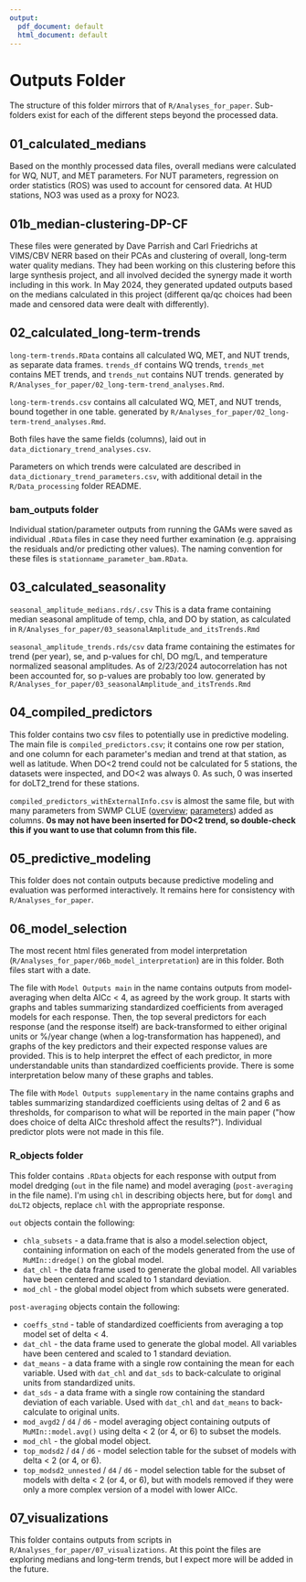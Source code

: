```yaml
---
output:
  pdf_document: default
  html_document: default
---
```

# Outputs Folder  

The structure of this folder mirrors that of `R/Analyses_for_paper`. Sub-folders exist for each of the different steps beyond the processed data.  


## 01_calculated_medians  

Based on the monthly processed data files, overall medians were calculated for WQ, NUT, and MET parameters. For NUT parameters, regression on order statistics (ROS) was used to account for censored data. At HUD stations, NO3 was used as a proxy for NO23.  



## 01b_median-clustering-DP-CF  

These files were generated by Dave Parrish and Carl Friedrichs at VIMS/CBV NERR based on their PCAs and clustering of overall, long-term water quality medians. They had been working on this clustering before this large synthesis project, and all involved decided the synergy made it worth including in this work. In May 2024, they generated updated outputs based on the medians calculated in this project (different qa/qc choices had been made and censored data were dealt with differently).   


## 02_calculated_long-term-trends  


`long-term-trends.RData` contains all calculated WQ, MET, and NUT trends, as separate data frames. `trends_df` contains WQ trends, `trends_met` contains MET trends, and `trends_nut` contains NUT trends. generated by `R/Analyses_for_paper/02_long-term-trend_analyses.Rmd`.  

`long-term-trends.csv` contains all calculated WQ, MET, and NUT trends, bound together in one table. generated by `R/Analyses_for_paper/02_long-term-trend_analyses.Rmd`.  

Both files have the same fields (columns), laid out in `data_dictionary_trend_analyses.csv`.  

Parameters on which trends were calculated are described in `data_dictionary_trend_parameters.csv`, with additional detail in the `R/Data_processing` folder README.  

### bam_outputs folder  

Individual station/parameter outputs from running the GAMs were saved as individual `.RData` files in case they need further examination (e.g. appraising the residuals and/or predicting other values). The naming convention for these files is `stationname_parameter_bam.RData`.  



## 03_calculated_seasonality  

`seasonal_amplitude_medians.rds/.csv` This is a data frame containing median seasonal amplitude of temp, chla, and DO by station, as calculated in `R/Analyses_for_paper/03_seasonalAmplitude_and_itsTrends.Rmd`  


`seasonal_amplitude_trends.rds/csv` data frame containing the estimates for trend (per year), se, and p-values for chl, DO mg/L, and temperature normalized seasonal amplitudes. As of 2/23/2024 autocorrelation has not been accounted for, so p-values are probably too low. generated by `R/Analyses_for_paper/03_seasonalAmplitude_and_itsTrends.Rmd`  

## 04_compiled_predictors  

This folder contains two csv files to potentially use in predictive modeling. The main file is `compiled_predictors.csv`; it contains one row per station, and one column for each parameter's median and trend at that station, as well as latitude. When DO<2 trend could not be calculated for 5 stations, the datasets were inspected, and DO<2 was always 0. As such, 0 was inserted for doLT2_trend for these stations.  

`compiled_predictors_withExternalInfo.csv` is almost the same file, but with many parameters from SWMP CLUE ([overview](https://www.nerra.org/swmp-clue/); [parameters](https://docs.google.com/spreadsheets/d/1yfg62Fpfs8jZ2UnuCv2VA7wSfaAxVj0o/edit?gid=198754012#gid=198754012)) added as columns. **0s may not have been inserted for DO<2 trend, so double-check this if you want to use that column from this file.**   


## 05_predictive_modeling  

This folder does not contain outputs because predictive modeling and evaluation was performed interactively. It remains here for consistency with `R/Analyses_for_paper`.  


## 06_model_selection  

The most recent html files generated from model interpretation (`R/Analyses_for_paper/06b_model_interpretation`) are in this folder. Both files start with a date.  

The file with `Model Outputs main` in the name contains outputs from model-averaging when delta AICc \< 4, as agreed by the work group. It starts with graphs and tables summarizing standardized coefficients from averaged models for each response. Then, the top several predictors for each response (and the response itself) are back-transformed to either original units or %/year change (when a log-transformation has happened), and graphs of the key predictors and their expected response values are provided. This is to help interpret the effect of each predictor, in more understandable units than standardized coefficients provide. There is some interpretation below many of these graphs and tables.  

The file with `Model Outputs supplementary` in the name contains graphs and tables summarizing standardized coefficients using deltas of 2 and 6 as thresholds, for comparison to what will be reported in the main paper ("how does choice of delta AICc threshold affect the results?"). Individual predictor plots were not made in this file.

### R_objects folder  

This folder contains `.RData` objects for each response with output from model dredging (`out` in the file name) and model averaging (`post-averaging` in the file name). I'm using `chl` in describing objects here, but for `domgl` and `doLT2` objects, replace `chl` with the appropriate response.   

`out` objects contain the following:  

-  `chla_subsets` - a data.frame that is also a model.selection object, containing information on each of the models generated from the use of `MuMIn::dredge()` on the global model.  
-  `dat_chl` - the data frame used to generate the global model. All variables have been centered and scaled to 1 standard deviation.    
-  `mod_chl` - the global model object from which subsets were generated.  



`post-averaging` objects contain the following:  

-  `coeffs_stnd` - table of standardized coefficients from averaging a top model set of delta < 4.  
-  `dat_chl` - the data frame used to generate the global model. All variables have been centered and scaled to 1 standard deviation.   
-  `dat_means` - a data frame with a single row containing the mean for each variable. Used with `dat_chl` and `dat_sds` to back-calculate to original units from standardized units.  
-  `dat_sds` - a data frame with a single row containing the standard deviation of each variable. Used with `dat_chl` and `dat_means` to back-calculate to original units.  
-  `mod_avgd2` / `d4` / `d6` - model averaging object containing outputs of `MuMIn::model.avg()` using delta < 2 (or 4, or 6) to subset the models.  
-  `mod_chl` - the global model object.  
-  `top_modsd2` / `d4` / `d6`  - model selection table for the subset of models with delta < 2 (or 4, or 6).  
-  `top_modsd2_unnested` / `d4` / `d6` - model selection table for the subset of models with delta < 2 (or 4, or 6), but with models removed if they were only a more complex version of a model with lower AICc.  


## 07_visualizations  

This folder contains outputs from scripts in `R/Analyses_for_paper/07_visualizations`. At this point the files are exploring medians and long-term trends, but I expect more will be added in the future.  
  

